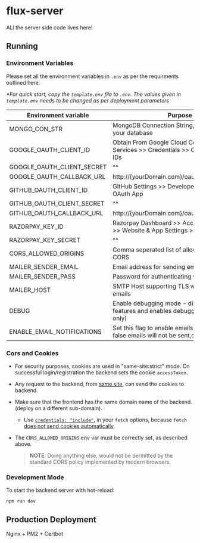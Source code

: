 # flux-server

ALl the server side code lives here!

## Running

### Environment Variables

Please set all the environment variables in `.env` as per the requirments outlined here.

_*For quick start, copy the `template.env` file to `.env`. The values given in `template.env` needs to be changed as per deployment parameters_

| Environment variable       | Purpose                                                                                        |
| -------------------------- | ---------------------------------------------------------------------------------------------- |
| MONGO_CON_STR              | MongoDB Connection String, URI pointing to your database                                       |
| GOOGLE_OAUTH_CLIENT_ID     | Obtain From Google Cloud Console >> APIs and Services >>   Credentials >> OAuth 2.0 Client IDs |
| GOOGLE_OAUTH_CLIENT_SECRET | ^^                                                                                             |
| GOOGLE_OAUTH_CALLBACK_URL  | http://{yourDomain.com}/oauth/google/callback                                                  |
| GITHUB_OAUTH_CLIENT_ID     | GitHub Settings >> Developer Settings >> New OAuth App                                         |
| GITHUB_OAUTH_CLIENT_SECRET | ^^                                                                                             |
| GITHUB_OAUTH_CALLBACK_URL  | http://{yourDomain.com}/oauth/google/callback                                                  |
| RAZORPAY_KEY_ID            | Razorpay Dashboard >> Accounts & Settings >> Website & App Settings >> API Keys                |
| RAZORPAY_KEY_SECRET        | ^^                                                                                             |
| CORS_ALLOWED_ORIGINS       | Comma seperated list of allowed origins for CORS                                               |
| MAILER_SENDER_EMAIL        | Email address for sending emails                                                               |
| MAILER_SENDER_PASS         | Password for authenticating with SMTP Host                                                     |
| MAILER_HOST                | SMTP Host supporting TLS which will send our emails                                            |
| DEBUG                      | Enable debugging mode - disables some features and enables debugging features (dev only)       |
| ENABLE_EMAIL_NOTIFICATIONS | Set this flag to enable emails to be sent, if set to false emails will not be sent,default true|


### Cors and Cookies

- For security purposes, cookies are used in "same-site:strict" mode. On successful login/registration the backend sets the cookie `accessToken`.
- Any request to the backend, from [same site](https://portswigger.net/web-security/csrf/bypassing-samesite-restrictions), can send the cookies to backend.
- Make sure that the frontend has the same domain name of the backend. (deploy on a different sub-domain).
  - Use [`credentials: "include"`](https://developer.mozilla.org/en-US/docs/Web/API/fetch#credentials), in your `fetch` options, because `fetch` [does not send cookies automatically](https://reqbin.com/code/javascript/lcpj87js/javascript-fetch-with-credentials).
- The `CORS_ALLOWED_ORIGINS` env var must be correctly set, as described above.

    > **NOTE**: Doing anything else, would not be permitted by the standard CORS policy implemented by modern browsers.

### Development Mode

To start the backend server with hot-reload:

```shell
npm run dev
```

## Production Deployment

Nginx + PM2 + Certbot
